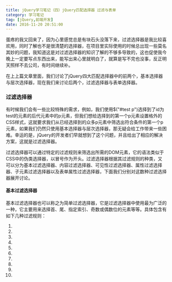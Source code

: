 ```yaml
---
title: jQuery学习笔记（四）jQuery匹配选择器 过滤与表单
category: 学习笔记
tag: [jQuery,前端开发]
date: 2016-11-20 20:51:00
---
```


蛋疼的我又回来了，因为心里感觉总是有块石头没落下来，过滤选择器是我比较喜欢用，同时了解也不是很清楚的选择器，在项目里实际使用的时候总出现一些莫名其妙的问题，我知道这是对过滤选择器的知识了解的不够多导致的，这也促使我今晚上一定要写点东西出来，能写出来心里就明白了，就算是写不完也没事，反正明天照样不去公司，有时间继续补。<!--more-->

在上上篇文章里面，我们讨论了jQuery四大匹配选择器中的前两个，基本选择器与层次选择器，现在我们来讨论后两个，过滤选择器与表单选择器。

### 过滤选择器
有时候我们会有一些比较特殊的需求，例如，我们使用$("#test p")选择到了id为test的元素的后代元素中的p元素，但我们想给选择到的第一个p元素设置格外的CSS样式，这就要求我们从已经选择到的众多p元素中筛选出符合条件的第一个p元素，如果我们仍然只使用基本选择器与层次选择器，那无疑会给工作带来一些困难。幸运的是，jQuery的开发者们早就想到了这个问题，并且给出了相应的解决方案，这就是过滤选择器。

过滤选择器可以通过特定的过滤规则来筛选出所需的DOM元素，它的语法类似于CSS中的伪类选择器，以冒号作为开头。过滤选择器根据其过滤规则的种类，又可以分为基本过滤选择器、内容过滤选择器、可见性过滤选择器、属性过滤选择器、子元素过滤选择器以及表单属性过滤选择器，下面我们分别对这数种过滤选择器展开讨论。

#### 基本过滤选择器
基本过滤选择器也可以称之为简单过滤选择器，它是过滤选择器中使用最为广泛的一种，它主要用来选择首、尾、指定索引、奇数或偶数位的元素等等。具体包含有如下几种过滤规则：

1.
2.
3.
4.
5.
6.
7.
8.
9.
10.